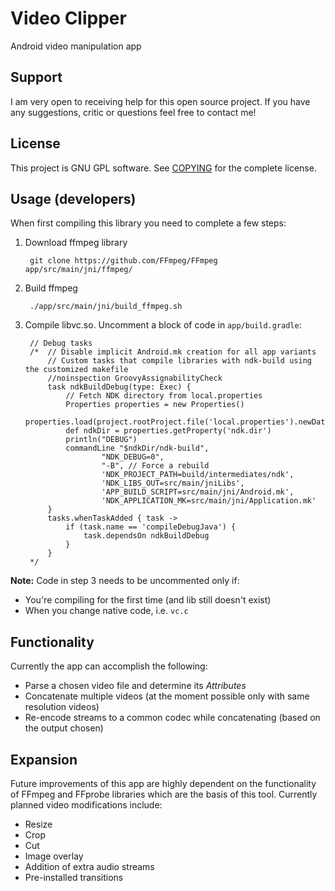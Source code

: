 # Video Clipper
Android video manipulation app

## Support
I am very open to receiving help for this open source project.
If you have any suggestions, critic or questions feel free to contact me!

## License
This project is GNU GPL software. See [COPYING](COPYING) for the complete license.

## Usage (developers)
When first compiling this library you need to complete a few steps:

1. Download ffmpeg library
 
        git clone https://github.com/FFmpeg/FFmpeg app/src/main/jni/ffmpeg/
2. Build ffmpeg
 
        ./app/src/main/jni/build_ffmpeg.sh
3. Compile libvc.so. Uncomment a block of code in `app/build.gradle`:

        // Debug tasks
        /*	// Disable implicit Android.mk creation for all app variants
	        // Custom tasks that compile libraries with ndk-build using the customized makefile
	        //noinspection GroovyAssignabilityCheck
	        task ndkBuildDebug(type: Exec) {
		        // Fetch NDK directory from local.properties
		        Properties properties = new Properties()
		        properties.load(project.rootProject.file('local.properties').newDataInputStream())
		        def ndkDir = properties.getProperty('ndk.dir')
		        println("DEBUG")
		        commandLine "$ndkDir/ndk-build",
				        "NDK_DEBUG=0",
        				"-B", // Force a rebuild
        				'NDK_PROJECT_PATH=build/intermediates/ndk',
        				'NDK_LIBS_OUT=src/main/jniLibs',
				        'APP_BUILD_SCRIPT=src/main/jni/Android.mk',
				        'NDK_APPLICATION_MK=src/main/jni/Application.mk'
	        }
	        tasks.whenTaskAdded { task ->
		        if (task.name == 'compileDebugJava') {
			        task.dependsOn ndkBuildDebug
		        }
        	}
        */
        
**Note:** Code in step 3 needs to be uncommented only if:
- You're compiling for the first time (and lib still doesn't exist)
- When you change native code, i.e. `vc.c`

## Functionality
Currently the app can accomplish the following:
- Parse a chosen video file and determine its *Attributes*
- Concatenate multiple videos (at the moment possible only with same resolution videos)
- Re-encode streams to a common codec while concatenating (based on the output chosen)

## Expansion
Future improvements of this app are highly dependent on the functionality of FFmpeg and FFprobe libraries which are the basis of this tool. Currently planned video modifications include:
- Resize
- Crop
- Cut
- Image overlay
- Addition of extra audio streams
- Pre-installed transitions
